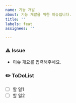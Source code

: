 ```yaml
---
name: 기능 개발
about: 기능 개발을 위한 이슈입니다.
title: ''
labels: feat
assignees: ''

---
```

### ⚠️ Issue
- 이슈 개요를 입력해주세요.

### ✏️ ToDoList
- [ ] 할 일1
- [ ] 할 일2
